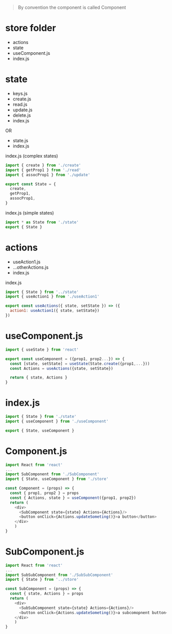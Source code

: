 > By convention the component is called Component
# store folder
- actions
- state
- useComponent.js
- index.js

# state
- keys.js
- create.js
- read.js
- update.js
- delete.js
- index.js

OR
- state.js
- index.js

index.js (complex states)
```javascript
import { create } from './create'
import { getProp1 } from './read'
import { assocProp1 } from './update'

export const State = {
  create,
  getProp1,
  assocProp1,
}
```

index.js (simple states)
```javascript
import * as State from './state'
export { State }
```

# actions
- useAction1.js
- ...otherActions.js
- index.js

index.js
```javascript
import { State } from '../state'
import { useAction1 } from './useAction1'

export const useActions({ state, setState }) => ({
  action1: useAction1({ state, setState})
})
```

# useComponent.js
```javascript
import { useState } from 'react'

export const useComponent = ({prop1, prop2...}) => {
  const [state, setState] = useState(State.create({prop1,...}))
  const Actions = useActions({state, setState})

  return { state, Actions }
}
```

# index.js
```javascript
import { State } from './state'
import { useComponent } from './useComponent'

export { State, useComponent }
```

# Component.js
```javascript
import React from 'react'
...
import SubComponent from './SubComponent'
import { State, useComponent } from './store'

const Component = (props) => {
  const { prop1, prop2 } = props
  const { Actions, state } = useComponent({prop1, prop2})
  return (
    <div>
      <SubComponent state={state} Actions={Actions}/>
      <button onClick={Actions.updateSometing()}>a button</button>      
    </div>
    )
}
```

# SubComponent.js
```javascript
import React from 'react'
...
import SubSubComponent from './SubSubComponent'
import { State } from '../store'

const SubComponent = (props) => {
  const { state, Actions } = props
  return (
    <div>
      <SubSubComponent state={state} Actions={Actions}/>
      <button onClick={Actions.updateSometing()}>a subcomopnent button</button>      
    </div>
    )
}
```
